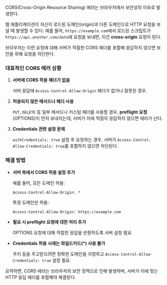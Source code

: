 CORS(Cross-Origin Resource Sharing) 에러는 브라우저에서 보안상의 이유로 발생한다.

웹 애플리케이션이 자신이 로드된 도메인(origin)과 다른 도메인으로 HTTP 요청을 보낼 때 발생할 수 있다. 예를 들어, `https://example.com`에서 로드된 스크립트가 `https://api.another.com/data`에 요청을 보내면, 이건 **cross-origin** 요청이 된다.

브라우저는 이런 요청에 대해 서버가 적절한 CORS 헤더를 포함해 응답하지 않으면 보안을 위해 요청을 차단한다.

### 대표적인 CORS 에러 상황

1. **서버에 CORS 허용 헤더가 없음**
    
    서버 응답에 `Access-Control-Allow-Origin` 헤더가 없거나 잘못된 경우.
    
2. **허용되지 않은 메서드나 헤더 사용**
    
    `PUT`, `DELETE` 등 일부 메서드나 커스텀 헤더를 사용할 경우, **preflight 요청**(OPTIONS)이 먼저 보내지는데, 서버가 이에 적절히 응답하지 않으면 에러가 난다.
    
3. **Credentials 관련 설정 문제**
    
    `withCredentials: true` 설정 후 요청하는 경우, 서버가 `Access-Control-Allow-Credentials: true`를 포함하지 않으면 차단된다.
    

### 해결 방법

- **서버 측에서 CORS 허용 설정 추가**
    
    예를 들어, 모든 도메인 허용:
    
    ```
    Access-Control-Allow-Origin: *
    ```
    
    특정 도메인만 허용:
    
    ```
    Access-Control-Allow-Origin: https://example.com
    ```
    
- **필요 시 preflight 요청에 대한 처리 추가**
    
    OPTIONS 요청에 대해 적절한 응답을 반환하도록 서버 설정 필요.
    
- **Credentials 허용 시에는 와일드카드(*) 사용 불가**
    
    쿠키 등을 주고받으려면 정확한 도메인을 지정하고 `Access-Control-Allow-Credentials: true` 설정 필요.
    

요약하면, CORS 에러는 브라우저의 보안 정책으로 인해 발생하며, 서버가 이에 맞는 HTTP 응답 헤더를 포함해야 해결된다.

